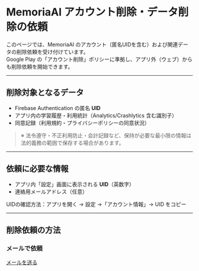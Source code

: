 # MemoriaAI アカウント削除・データ削除の依頼

このページでは、MemoriaAI のアカウント（匿名UIDを含む）および関連データの削除依頼を受け付けています。  
Google Play の「アカウント削除」ポリシーに準拠し、アプリ外（ウェブ）からも削除依頼を開始できます。

---

## 削除対象となるデータ
- Firebase Authentication の匿名 **UID**
- アプリ内の学習履歴・利用統計（Analytics/Crashlytics 含む識別子）
- 同意記録（利用規約・プライバシーポリシーの同意状況）

> ※ 法令遵守・不正利用防止・会計記録など、保持が必要な最小限の情報は法的義務の範囲で保存する場合があります。

---

## 依頼に必要な情報
- アプリ内「設定」画面に表示される **UID**（英数字）
- 連絡用メールアドレス（任意）

UIDの確認方法：アプリを開く → 設定 →「アカウント情報」→ UID をコピー

---

## 削除依頼の方法

### メールで依頼
[メールを送る](mailto:memoria.ai.contact@gmail.com?subject=MemoriaAI%20%E3%82%A2%E3%82%AB%E3%82%A6%E3%83%B3%E3%83%88%E5%89%8A%E9%99%A4%E4%BE%9D%E9%A0%BC&body=UID%3A%0A%E5%89%8A%E9%99%A4%E5%AF%BE%E8%B1%A1%3A%0A%E9%80%A3%E7%B5%A1%E5%85%88%28%E4%BB%BB%E6%84%8F%29%3A)
